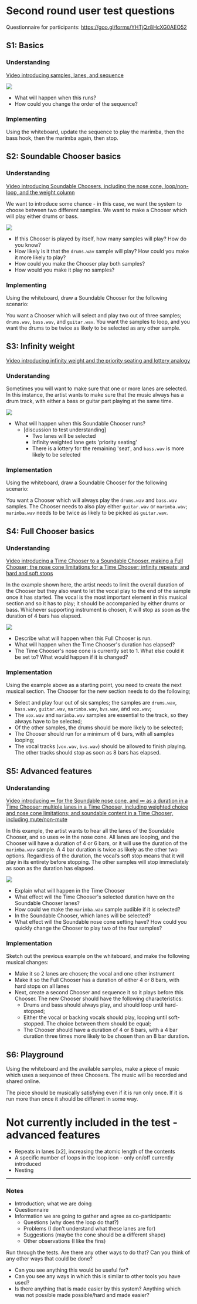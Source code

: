 # Second round user test questions

Questionnaire for participants: <https://goo.gl/forms/YHTjQz8HcXG0AEO52> 


## S1: Basics

### Understanding

[Video introducing samples, lanes, and sequence](https://drive.google.com/open?id=1lqOKdtT_aOUxWGKZLOxvmn0SmUNCozLi)

![](images/s1.png)

* What will happen when this runs?
* How could you change the order of the sequence?


### Implementing

Using the whiteboard, update the sequence to play the marimba, then the bass hook, then the marimba again, then stop.



## S2: Soundable Chooser basics

### Understanding
[Video introducing Soundable Choosers, including the nose cone, loop/non-loop, and the weight column](https://drive.google.com/open?id=1zhSXcoJmZPV68NwzXjhqHdTR-eEBmqL9)

We want to introduce some chance - in this case, we want the system to choose between two different samples. We want to make a Chooser which will play either drums or bass. 

![](images/s2.png)

* If this Chooser is played by itself, how many samples will play? How do you know? 
* How likely is it that the `drums.wav` sample will play? How could you make it more likely to play? 
* How could you make the Chooser play both samples? 
* How would you make it play no samples?


### Implementing

Using the whiteboard, draw a Soundable Chooser for the following scenario:

You want a Chooser which will select and play two out of three samples; `drums.wav`, `bass.wav`, and `guitar.wav`. You want the samples to loop, and you want the drums to be twice as likely to be selected as any other sample.



## S3: Infinity weight
[Video introducing infinity weight and the priority seating and lottery analogy](https://drive.google.com/open?id=1oIViHs88u2Z-Ogaw3Vc3L-ePHnhrID99)

### Understanding

Sometimes you will want to make sure that one or more lanes are selected. In this instance, the artist wants to make sure that the music always has a drum track, with either a bass or guitar part playing at the same time.

![](images/s3.png)

* What will happen when this Soundable Chooser runs?
	* [discussion to test understanding]
		* Two lanes will be selected
		* Infinity weighted lane gets 'priority seating'
		* There is a lottery for the remaining 'seat', and `bass.wav` is more likely to be selected


### Implementation

Using the whiteboard, draw a Soundable Chooser for the following scenario:

You want a Chooser which will always play the `drums.wav` and `bass.wav` samples. The Chooser needs to also play either `guitar.wav` or `marimba.wav`; `marimba.wav` needs to be twice as likely to be picked as `guitar.wav`.


## S4: Full Chooser basics
### Understanding

[Video introducing a Time Chooser to a Soundable Chooser, making a Full Chooser; the nose cone limitations for a Time Chooser; infinity repeats; and hard and soft stops](https://drive.google.com/open?id=1Lr66_zq6pecRcTEl20xNKm4b3N_D9e1H)

In the example shown here, the artist needs to limit the overall duration of the Chooser but they also want to let the vocal play to the end of the sample once it has started. The vocal is the most important element in this musical section and so it has to play; it should be accompanied by either drums or bass. Whichever supporting instrument is chosen, it will stop as soon as the duration of 4 bars has elapsed.

![](images/s4.png)

* Describe what will happen when this Full Chooser is run.
* What will happen when the Time Chooser's duration has elapsed? 
* The Time Chooser's nose cone is currently set to 1. What else could it be set to? What would happen if it is changed?


### Implementation

Using the example above as a starting point, you need to create the next musical section. The Chooser for the new section needs to do the following;

* Select and play four out of six samples; the samples are `drums.wav`, `bass.wav`, `guitar.wav`, `marimba.wav`, `bvs.wav`, and `vox.wav`;
* The `vox.wav` and `marimba.wav` samples are essential to the track, so they always have to be selected;
* Of the other samples, the drums should be more likely to be selected;
* The Chooser should run for a minimum of 6 bars, with all samples looping;
* The vocal tracks (`vox.wav`, `bvs.wav`) should be allowed to finish playing. The other tracks should stop as soon as 8 bars has elapsed.


## S5: Advanced features
### Understanding
[Video introducing ∞ for the Soundable nose cone, and ∞ as a duration in a Time Chooser; multiple lanes in a Time Chooser, including weighted choice and nose cone limitations; and soundable content in a Time Chooser, including mute/non-mute](https://drive.google.com/open?id=1cJD3RWNmRW6ngfZN0EA4KPd6Vfwz8cGG)

In this example, the artist wants to hear all the lanes of the Soundable Chooser, and so uses ∞ in the nose cone. All lanes are looping, and the Chooser will have a duration of 4 or 6 bars, or it will use the duration of the `marimba.wav` sample. A 4 bar duration is twice as likely as the other two options. Regardless of the duration, the vocal’s soft stop means that it will play in its entirety before stopping. The other samples will stop immediately as soon as the duration has elapsed.

![](images/s5.png)

* Explain what will happen in the Time Chooser
* What effect will the Time Chooser's selected duration have on the Soundable Chooser lanes?
* How could we make the `marimba.wav` sample audible if it is selected?
* In the Soundable Chooser, which lanes will be selected?
* What effect will the Soundable nose cone setting have? How could you quickly change the Chooser to play two of the four samples?


### Implementation

Sketch out the previous example on the whiteboard, and make the following musical changes:

* Make it so 2 lanes are chosen; the vocal and one other instrument
* Make it so the Full Chooser has a duration of either 4 or 8 bars, with hard stops on all lanes
* Next, create a second Chooser and sequence it so it plays before this Chooser. The new Chooser should have the following characteristics:
	* Drums and bass should always play, and should loop until hard-stopped;
	* Either the vocal or backing vocals should play, looping until soft-stopped. The choice between them should be equal;
	* The Chooser should have a duration of 4 or 8 bars, with a 4 bar duration three times more likely to be chosen than an 8 bar duration.


## S6: Playground

Using the whiteboard and the available samples, make a piece of music which uses a sequence of three Choosers. The music will be recorded and shared online.

The piece should be musically satisfying even if it is run only once. If it is run more than once it should be different in some way.


# Not currently included in the test - advanced features
* Repeats in lanes [x2], increasing the atomic length of the contents
* A specific number of loops in the loop icon - only on/off currently introduced
* Nesting

----

### Notes
* Introduction; what we are doing
* Questionnaire
* Information we are going to gather and agree as co-participants:
	* Questions (why does the loop do that?)
	* Problems (I don’t understand what these lanes are for)
	* Suggestions (maybe the cone should be a different shape)
	* Other observations (I like the fins)


Run through the tests. Are there any other ways to do that? Can you think of any other ways that could be done?

* Can you see anything this would be useful for?
* Can you see any ways in which this is similar to other tools you have used?
* Is there anything that is made easier by this system? Anything which was not possible made possible/hard and made easier?